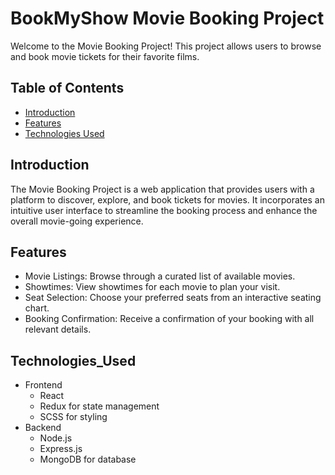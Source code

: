 # BookMyShow Movie Booking Project

Welcome to the Movie Booking Project! This project allows users to browse and book movie tickets for their favorite films.

## Table of Contents
- [Introduction](#introduction)
- [Features](#features)
- [Technologies Used](#Technologies_Used)

## Introduction

The Movie Booking Project is a web application that provides users with a platform to discover, explore, and book tickets for movies. It incorporates an intuitive user interface to streamline the booking process and enhance the overall movie-going experience.

## Features

- Movie Listings: Browse through a curated list of available movies.
- Showtimes: View showtimes for each movie to plan your visit.
- Seat Selection: Choose your preferred seats from an interactive seating chart.
- Booking Confirmation: Receive a confirmation of your booking with all relevant details.

## Technologies_Used

- Frontend
  - React
  - Redux for state management
  - SCSS for styling
- Backend
  - Node.js
  - Express.js
  - MongoDB for database
